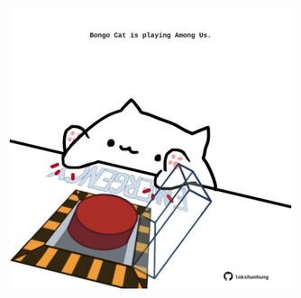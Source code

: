<!-- built at 19/08/2024, 02:16:12 UTC -->
<p align="center">
  <img width="500" height="500" src="./ReadmeImage.svg">
</p>

